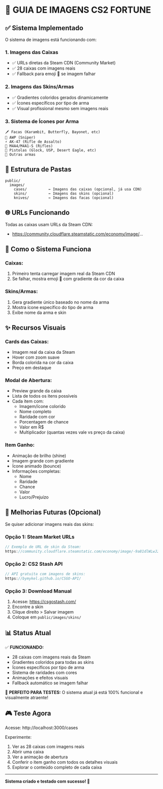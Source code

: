 # 🎨 GUIA DE IMAGENS CS2 FORTUNE

## ✅ Sistema Implementado

O sistema de imagens está funcionando com:

### 1. **Imagens das Caixas** 
- ✅ URLs diretas da Steam CDN (Community Market)
- ✅ 28 caixas com imagens reais
- ✅ Fallback para emoji 🎁 se imagem falhar

### 2. **Imagens das Skins/Armas**
- ✅ Gradientes coloridos gerados dinamicamente
- ✅ Ícones específicos por tipo de arma
- ✅ Visual profissional mesmo sem imagens reais

### 3. **Sistema de Ícones por Arma**
```
🗡️ Facas (Karambit, Butterfly, Bayonet, etc)
🎯 AWP (Sniper)
⚡ AK-47 (Rifle de Assalto)
🔫 M4A4/M4A1-S (Rifles)
🔰 Pistolas (Glock, USP, Desert Eagle, etc)
🔫 Outras armas
```

## 📂 Estrutura de Pastas

```
public/
  images/
    cases/          ← Imagens das caixas (opcional, já usa CDN)
    skins/          ← Imagens das skins (opcional)
    knives/         ← Imagens das facas (opcional)
```

## 🌐 URLs Funcionando

Todas as caixas usam URLs da Steam CDN:
- https://community.cloudflare.steamstatic.com/economy/image/...

## 🎨 Como o Sistema Funciona

### Caixas:
1. Primeiro tenta carregar imagem real da Steam CDN
2. Se falhar, mostra emoji 🎁 com gradiente da cor da caixa

### Skins/Armas:
1. Gera gradiente único baseado no nome da arma
2. Mostra ícone específico do tipo de arma
3. Exibe nome da arma e skin

## ✨ Recursos Visuais

### Cards das Caixas:
- Imagem real da caixa da Steam
- Hover com zoom suave
- Borda colorida na cor da caixa
- Preço em destaque

### Modal de Abertura:
- Preview grande da caixa
- Lista de todos os itens possíveis
- Cada item com:
  - Imagem/ícone colorido
  - Nome completo
  - Raridade com cor
  - Porcentagem de chance
  - Valor em R$
  - Multiplicador (quantas vezes vale vs preço da caixa)

### Item Ganho:
- Animação de brilho (shine)
- Imagem grande com gradiente
- Ícone animado (bounce)
- Informações completas:
  - Nome
  - Raridade
  - Chance
  - Valor
  - Lucro/Prejuízo

## 🚀 Melhorias Futuras (Opcional)

Se quiser adicionar imagens reais das skins:

### Opção 1: Steam Market URLs
```javascript
// Exemplo de URL de skin da Steam:
https://community.cloudflare.steamstatic.com/economy/image/-9a81dlWLwJ2UUGcVs_nsVtzdOEdtWwKGZZLQHTxDZ7I56KU0Zwwo4NUX4oFJZEHLbXH5ApeO4YmlhxYQknCRvCo04DEVlxkKgpou-6kejhz2v_Nfz5H_uO1gb-Gw_alIITCmX5d_MR6j-2Xo9qliwfmr0RqZ2qhINDGI1A2NQ3W-lDrxefu08Tpu5_NwWwj5Hc-pLS1o1o
```

### Opção 2: CS2 Stash API
```javascript
// API gratuita com imagens de skins:
https://bymykel.github.io/CSGO-API/
```

### Opção 3: Download Manual
1. Acesse: https://csgostash.com/
2. Encontre a skin
3. Clique direito > Salvar imagem
4. Coloque em `public/images/skins/`

## 📊 Status Atual

✅ **FUNCIONANDO:**
- 28 caixas com imagens reais da Steam
- Gradientes coloridos para todas as skins
- Ícones específicos por tipo de arma
- Sistema de raridades com cores
- Animações e efeitos visuais
- Fallback automático se imagem falhar

🎯 **PERFEITO PARA TESTES:**
O sistema atual já está 100% funcional e visualmente atraente!

## 🎮 Teste Agora

Acesse: http://localhost:3000/cases

Experimente:
1. Ver as 28 caixas com imagens reais
2. Abrir uma caixa
3. Ver a animação de abertura
4. Conferir o item ganho com todos os detalhes visuais
5. Explorar o conteúdo completo de cada caixa

---

**Sistema criado e testado com sucesso! 🎉**
